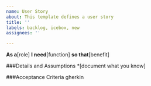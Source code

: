 ```yaml
---
name: User Story
about: This template defines a user story
title: ''
labels: backlog, icebox, new
assignees: ''

---
```


**As a**[role]
**I need**[function]
**so that**[benefit]

###Details and Assumptions
     *[document what you know]

###Acceptance Criteria
     gherkin
